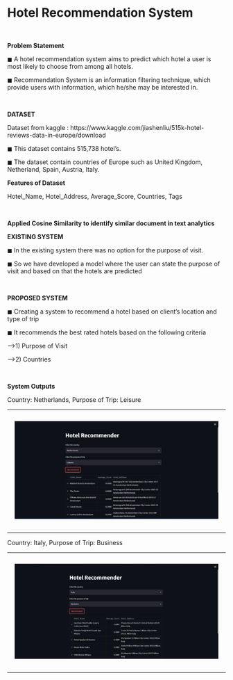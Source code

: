 <h1 text-align="center">Hotel Recommendation System</h1> 

<br>

<strong>Problem Statement</strong>
<p>◼ A hotel recommendation system aims to predict which hotel a user is most likely to choose from among all hotels.</p>
<p>◼ Recommendation System is an information filtering technique, which provide users with information, which he/she may be interested in.</p>
<br>

<strong>DATASET</strong>
<p>Dataset from kaggle : https://www.kaggle.com/jiashenliu/515k-hotel-reviews-data-in-europe/download</p>
<p>◼ This dataset contains 515,738 hotel’s.</p>
<p>◼ The dataset contain countries of Europe such as United Kingdom, Netherland, Spain, Austria, Italy.</p>
<strong>Features of Dataset</strong>
<p>Hotel_Name, Hotel_Address, Average_Score, Countries, Tags</p>
<br>

<strong>Applied Cosine Similarity to identify similar document in text analytics</strong>
<br>

<strong>EXISTING SYSTEM</strong>
<p>◼ In the existing system there was no option for the purpose of visit.</p>
<p>◼ So we have developed a model where the user can state the purpose of visit and based on that the hotels are predicted</p>
<br>

<strong>PROPOSED SYSTEM</strong>
<p>◼ Creating a system to recommend a hotel based on client’s location and type of trip</p>
<p>◼ It recommends the best rated hotels based on the following criteria</p>
<p>-->1) Purpose of Visit</p>
<p>-->2) Countries</p>
<br>

<strong>System Outputs</strong>
<p>Country: Netherlands, Purpose of Trip: Leisure</p>
<table><tr>
<td> 
  <p align="center" style="padding: 10px">
    <img alt="Forwarding" src="/images/Output1.jpg" width="900">
    <br>
  </p> 
  
</td>
</tr></table>
<p>Country: Italy, Purpose of Trip: Business</p>
<table><tr>
<td> 
  <p align="center" style="padding: 10px">
    <img alt="Forwarding" src="/images/Output2.jpg" width="850">
    <br>
  </p>
</td>
</tr></table>
